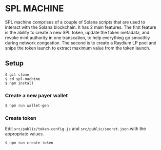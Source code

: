 # SPL MACHINE
SPL machine comprises of a couple of Solana scripts that are used to interact with the Solana blockchain. It has 2 main features. The first feature is the ability to create a new SPL token, update the token metadata, and revoke mint authority in one transcation, to help everything go smoothly during network congestion. The second is to create a Raydium LP pool and snipe the token launch to extract maximum value from the token launch.
## Setup
```
$ git clone
$ cd spl-machine
$ npm install
```

### Create a new payer wallet
```bash
$ npm run wallet-gen
```

### Create token
Edit `src/public/token-config.js` and `src/public/secret.json` with the appropriate values.
```bash
$ npm run create-token
```

